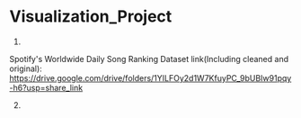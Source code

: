 # Visualization_Project

1.
Spotify's Worldwide Daily Song Ranking Dataset link(Including cleaned and original):
https://drive.google.com/drive/folders/1YILFOy2d1W7KfuyPC_9bUBIw91pqy-h6?usp=share_link

2. 

